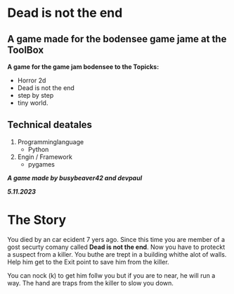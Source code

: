# Dead is not the end
## A game made for the bodensee game jame at the ToolBox

**A game for the game jam bodensee to the Topicks:**
- Horror 2d 
- Dead is not the end
- step by step
- tiny world.

## Technical deatales

1. Programminglanguage
    - Python
2. Engin / Framework
    - pygames

   
***A game made by busybeaver42 and devpaul***

***5.11.2023***

# The Story

You died by an car ecident 7 yers ago. Since this time you are member of a gost securty comany called **Dead is not the end**.
Now you have to proteckt a suspect from a killer. You buthe are trept in a building whithe alot  of walls.
Help him get to the Exit point to save him from the killer.

You can nock (k) to get him follw you but if you are to near, he will run a way.
The hand are traps from the killer to slow you down.